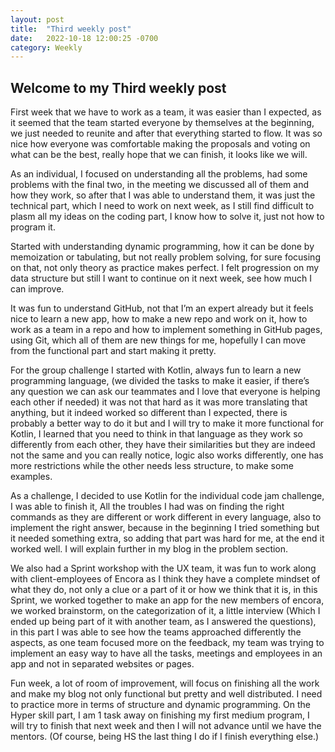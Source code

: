 ```yaml
---
layout: post
title:  "Third weekly post"
date:   2022-10-18 12:00:25 -0700
category: Weekly
---
```

## Welcome to my Third weekly post

First week that we have to work as a team, it was easier than I expected, as it seemed that the team
started everyone by themselves at the beginning, we just needed to reunite and after that everything 
started to flow. It was so nice how everyone was comfortable making the proposals and voting on what 
can be the best, really hope that we can finish, it looks like we will. 

As an individual, I focused on understanding all the problems, had some problems with the final two, 
in the meeting we discussed all of them and how they work, so after that I was able to understand them, 
it was just the technical part, which I need to work on next week, as I still find difficult to plasm 
all my ideas on the coding part, I know how to solve it, just not how to program it. 

Started with understanding dynamic programming, how it can be done by memoization or tabulating, but not really problem solving, for sure focusing 
on that, not only theory as practice makes perfect. I felt progression on my data structure but still I want to continue on it next week, 
see how much I can improve. 

It was fun to understand GitHub, not that I’m an expert already but it feels nice to learn a new app, how to make a new repo and work on it, 
how to work as a team in a repo and how to implement something in GitHub pages, using Git, which all of them are new things for me, 
hopefully I can move from the functional part and start making it pretty. 

For the group challenge I started with Kotlin, always fun to learn a new programming language, (we divided the tasks to make it easier, 
if there’s any question we can ask our teammates and I love that everyone is helping each other if needed) it was not that hard as it was 
more translating that anything, but it indeed worked so different than I expected, there is probably a better way to do it but and I will 
try to make it more functional for Kotlin, I learned that you need to think in that language as they work so differently from each other, 
they have their similarities but they are indeed not the same and you can really notice, logic also works differently, one has more 
restrictions while the other needs less structure, to make some examples. 

As a challenge, I decided to use Kotlin for the individual code jam challenge, I was able to finish it, All the troubles I had was on 
finding the right commands as they are different or work different in every language, also to implement the right answer, because in 
the beginning I tried something but it needed something extra, so adding that part was hard for me, at the end it worked well. 
I will explain further in my blog in the problem section. 

We also had a Sprint workshop with the UX team, it was fun to work along with client-employees of Encora as I think they have a complete mindset 
of what they do, not only a clue or a part of it or how we think that it is, in this Sprint, we worked together to make an app for the new members 
of encora, we worked brainstorm, on the categorization of it, a little interview (Which I ended up being part of it with another team, as 
I answered the questions), in this part I was able to see how the teams approached differently the aspects, as one team focused more on the feedback, 
my team was trying to implement an easy way to have all the tasks, meetings and employees in an app and not in separated websites or pages.  

Fun week, a lot of room of improvement, will focus on finishing all the work and make my blog not only functional but pretty and well distributed. 
I need to practice more in terms of structure and dynamic programming. On the Hyper skill part, I am 1 task away on finishing my first medium program, 
I will try to finish that next week and then I will not advance until we have the mentors. (Of course, being HS the last thing I do if 
I finish everything else.) 